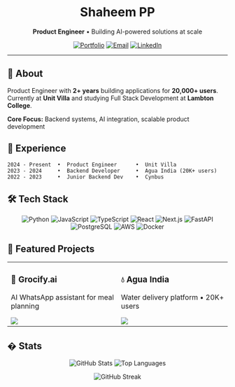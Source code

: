 
<div align="center">

# Shaheem PP
**Product Engineer** • Building AI-powered solutions at scale

[![Portfolio](https://img.shields.io/badge/Portfolio-shaheem.dev-4285F4?style=flat-square&logo=google-chrome&logoColor=white)](https://shaheem.dev)
[![Email](https://img.shields.io/badge/Email-mail@shaheem.dev-EA4335?style=flat-square&logo=gmail&logoColor=white)](mailto:mail@shaheem.dev)
[![LinkedIn](https://img.shields.io/badge/LinkedIn-shaheem--pp-0A66C2?style=flat-square&logo=linkedin&logoColor=white)](https://www.linkedin.com/in/shaheem-pp/)

</div>

---

## 🚀 About

Product Engineer with **2+ years** building applications for **20,000+ users**. Currently at **Unit Villa** and studying Full Stack Development at **Lambton College**.

**Core Focus:** Backend systems, AI integration, scalable product development

## 💼 Experience

```
2024 - Present  •  Product Engineer      •  Unit Villa
2023 - 2024     •  Backend Developer     •  Agua India (20K+ users)
2022 - 2023     •  Junior Backend Dev    •  Cynbus
```

## 🛠️ Tech Stack

<div align="center">

![Python](https://img.shields.io/badge/Python-3776AB?style=for-the-badge&logo=python&logoColor=white)
![JavaScript](https://img.shields.io/badge/JavaScript-F7DF1E?style=for-the-badge&logo=javascript&logoColor=black)
![TypeScript](https://img.shields.io/badge/TypeScript-007ACC?style=for-the-badge&logo=typescript&logoColor=white)
![React](https://img.shields.io/badge/React-20232A?style=for-the-badge&logo=react&logoColor=61DAFB)
![Next.js](https://img.shields.io/badge/Next.js-000000?style=for-the-badge&logo=next.js&logoColor=white)
![FastAPI](https://img.shields.io/badge/FastAPI-005571?style=for-the-badge&logo=fastapi&logoColor=white)
![PostgreSQL](https://img.shields.io/badge/PostgreSQL-316192?style=for-the-badge&logo=postgresql&logoColor=white)
![AWS](https://img.shields.io/badge/AWS-232F3E?style=for-the-badge&logo=amazon-aws&logoColor=white)
![Docker](https://img.shields.io/badge/Docker-2496ED?style=for-the-badge&logo=docker&logoColor=white)

</div>

## 🎯 Featured Projects

<table>
<tr>
<td width="50%">
<h3>🤖 Grocify.ai</h3>
<p>AI WhatsApp assistant for meal planning</p>
<a href="https://github.com/shaheem-pp/grocify-ai">
<img src="https://img.shields.io/badge/View%20Project-4285F4?style=flat-square&logo=github&logoColor=white"/>
</a>
</td>
<td width="50%">
<h3>💧 Agua India</h3>
<p>Water delivery platform • 20K+ users</p>
<a href="https://apps.apple.com/in/app/agua-india/id1503679371">
<img src="https://img.shields.io/badge/App%20Store-000000?style=flat-square&logo=apple&logoColor=white"/>
</a>
</td>
</tr>
</table>

## � Stats

<div align="center">

![GitHub Stats](https://github-readme-stats.vercel.app/api?username=shaheem-pp&show_icons=true&theme=tokyonight&hide_border=true&include_all_commits=true&count_private=true&line_height=21)
![Top Languages](https://github-readme-stats.vercel.app/api/top-langs/?username=shaheem-pp&theme=tokyonight&hide_border=true&layout=compact&langs_count=6)

![GitHub Streak](https://github-readme-streak-stats-eight.vercel.app/?user=shaheem-pp&theme=tokyonight&hide_border=true)

</div>